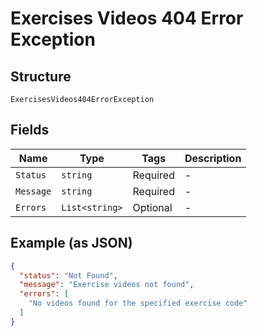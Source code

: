
# Exercises Videos 404 Error Exception

## Structure

`ExercisesVideos404ErrorException`

## Fields

| Name | Type | Tags | Description |
|  --- | --- | --- | --- |
| `Status` | `string` | Required | - |
| `Message` | `string` | Required | - |
| `Errors` | `List<string>` | Optional | - |

## Example (as JSON)

```json
{
  "status": "Not Found",
  "message": "Exercise videos not found",
  "errors": [
    "No videos found for the specified exercise code"
  ]
}
```

